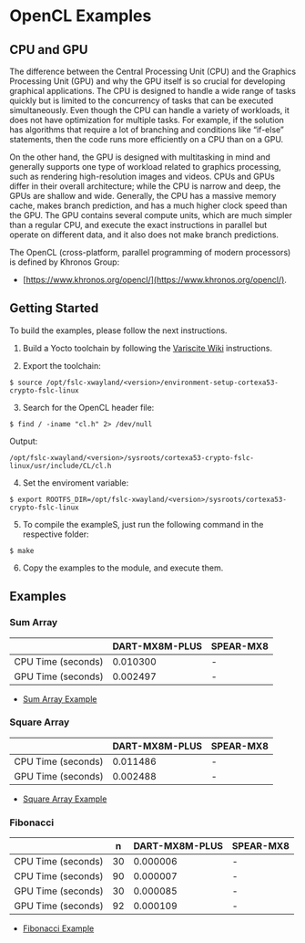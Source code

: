 # OpenCL Examples

## CPU and GPU

The difference between the Central Processing Unit (CPU) and the Graphics
Processing Unit (GPU) and why the GPU itself is so crucial for developing
graphical applications. The CPU is designed to handle a wide range of tasks
quickly but is limited to the concurrency of tasks that can be executed
simultaneously. Even though the CPU can handle a variety of workloads, it does
not have optimization for multiple tasks. For example, if the solution has
algorithms that require a lot of branching and conditions like “if-else”
statements, then the code runs more efficiently on a CPU than on a GPU.

On the other hand, the GPU is designed with multitasking in mind and generally
supports one type of workload related to graphics processing, such as rendering
high-resolution images and videos. CPUs and GPUs differ in their overall
architecture; while the CPU is narrow and deep, the GPUs are shallow and wide.
Generally, the CPU has a massive memory cache, makes branch prediction, and has
a much higher clock speed than the GPU. The GPU contains several compute units,
which are much simpler than a regular CPU, and execute the exact instructions in
parallel but operate on different data, and it also does not make branch
predictions.

The OpenCL (cross-platform, parallel programming of modern processors) is
defined by Khronos Group:

* [https://www.khronos.org/opencl/](https://www.khronos.org/opencl/).

## Getting Started

To build the examples, please follow the next instructions.

1. Build a Yocto toolchain by following the
[Variscite Wiki](https://variwiki.com/) instructions.

2. Export the toolchain:

```console
$ source /opt/fslc-xwayland/<version>/environment-setup-cortexa53-crypto-fslc-linux
```

3. Search for the OpenCL header file:

```console
$ find / -iname "cl.h" 2> /dev/null
```
Output:

```console
/opt/fslc-xwayland/<version>/sysroots/cortexa53-crypto-fslc-linux/usr/include/CL/cl.h
```

4. Set the enviroment variable:

```console
$ export ROOTFS_DIR=/opt/fslc-xwayland/<version>/sysroots/cortexa53-crypto-fslc-linux
```

5. To compile the exampleS, just run the following command in the respective folder:

```console
$ make
```
6. Copy the examples to the module, and execute them.


## Examples

### Sum Array

|                    | DART-MX8M-PLUS | SPEAR-MX8 |
|--------------------|----------------|-----------|
| CPU Time (seconds) | 0.010300       |   -       |
| GPU Time (seconds) | 0.002497       |   -       |

* [Sum Array Example](https://github.com/varigit/var-demos/tree/master/opencl/sum)

### Square Array

|                    | DART-MX8M-PLUS | SPEAR-MX8 |
|--------------------|----------------|-----------|
| CPU Time (seconds) | 0.011486       |   -       |
| GPU Time (seconds) | 0.002488       |   -       |

* [Square Array Example](https://github.com/varigit/var-demos/tree/master/opencl/square)

### Fibonacci

|                    |  n  | DART-MX8M-PLUS | SPEAR-MX8 |
|--------------------|-----|----------------|-----------|
| CPU Time (seconds) | 30  | 0.000006       |   -       |
| CPU Time (seconds) | 90  | 0.000007       |   -       |
| GPU Time (seconds) | 30  | 0.000085       |   -       |
| GPU Time (seconds) | 92  | 0.000109       |   -       |

* [Fibonacci Example](https://github.com/varigit/var-demos/tree/master/opencl/fib)


